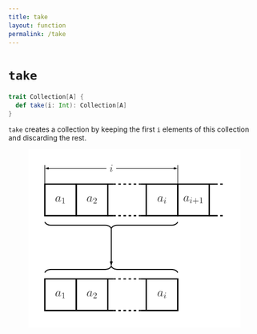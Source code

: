 ```yaml
---
title: take
layout: function
permalink: /take
---
```


# `take`

~~~ scala
trait Collection[A] {
  def take(i: Int): Collection[A]
}
~~~

`take` creates a collection by keeping the first `i` elements of this collection and discarding the rest.

<figure class="diagram">
  <img src="images/take.svg" alt="take function">
  <!-- <figcaption class="diagram-desc"></figcaption> -->
</figure>

